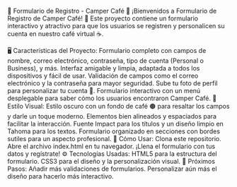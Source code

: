 📝 Formulario de Registro - Camper Café 🍰
¡Bienvenidos a Formulario de Registro de Camper Café! 🌟
Este proyecto contiene un formulario interactivo y atractivo para que los usuarios se registren y personalicen su cuenta en nuestro café virtual ☕️.

🖥️ Características del Proyecto:
Formulario completo con campos de nombre, correo electrónico, contraseña, tipo de cuenta (Personal o Business), y más.
Interfaz amigable y limpia, adaptada a todos los dispositivos y fácil de usar.
Validación de campos como el correo electrónico y la contraseña para mayor seguridad.
Sube tu foto de perfil para personalizar tu cuenta 📸.
Formulario interactivo con un menú desplegable para saber cómo los usuarios encontraron Camper Café.
🎨 Estilo Visual:
Estilo oscuro con un fondo de café 🟤 para resaltar los campos y darle un toque moderno.
Elementos bien alineados y espaciados para facilitar la interacción.
Fuente Impact para los títulos y un diseño limpio en Tahoma para los textos.
Formulario organizado en secciones con bordes sutiles para un aspecto profesional.
🚀 Cómo Usar:
Clona este repositorio.
Abre el archivo index.html en tu navegador.
¡Llena el formulario con tus datos y regístrate!
⚙️ Tecnologías Usadas:
HTML5 para la estructura del formulario.
CSS3 para el diseño y la personalización visual.
👀 Próximos Pasos:
Añadir más validaciones de formularios.
Personalizar aún más el diseño para hacerlo más interactivo.
